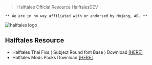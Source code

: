 > Halftales Official Resource
> HalftalesDEV

`** We are in no way affiliated with or endorsed by Mojang, AB. **`

![halftales logo](https://cdn.discordapp.com/attachments/893375504336437278/912299738404118578/cover1.png)
## Halftales Resource

 - Halftales Thai Fixs ( Subject Round font Base ) Download [[HERE]](https://github.com/vishsiri/resource_halftales/releases/latest)
 - Halftales Mods Packs Download [[HERE]](https://github.com/vishsiri/resource_halftales/releases/latest)
